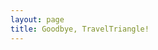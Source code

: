 ```yaml
---
layout: page
title: Goodbye, TravelTriangle!
---
```


<link href="https://fonts.googleapis.com/css?family=Caveat" rel="stylesheet">

<style type="text/css">
  #messageContainer {
    font-family: 'Caveat';
    font-size: 1.7rem;
  }
  /* code for animated blinking cursor */
  .typed-cursor{
      opacity: 1;
      font-weight: 100;
      font-size: 1.6rem;
      -webkit-animation: blink 0.7s infinite;
      -moz-animation: blink 0.7s infinite;
      -ms-animation: blink 0.7s infinite;
      -o-animation: blink 0.7s infinite;
      animation: blink 0.7s infinite;
  }
  @-keyframes blink{
      0% { opacity:1; }
      50% { opacity:0; }
      100% { opacity:1; }
  }
  @-webkit-keyframes blink{
      0% { opacity:1; }
      50% { opacity:0; }
      100% { opacity:1; }
  }
  @-moz-keyframes blink{
      0% { opacity:1; }
      50% { opacity:0; }
      100% { opacity:1; }
  }
  @-ms-keyframes blink{
      0% { opacity:1; }
      50% { opacity:0; }
      100% { opacity:1; }
  }
  @-o-keyframes blink{
      0% { opacity:1; }
      50% { opacity:0; }
      100% { opacity:1; }
  }
</style>


<div id="divId">
  <span id="messageContainer" style="white-space:pre;"></span>
</div>

<script src="{{ site.baseurl }}/assets/js/jquery.min.js"></script>
<script src="{{ site.baseurl }}/assets/js/typed.js" ></script>
<script>
  $(function(){


      var message= "^2000Dear Triangulars," +

      "\n\n^1000After 2.2 years of ^500exciting and ^500memorable stint with TravelTriangle, \n^1000today I am saying goodbye to pursue other career opportunities." +

      "\n\n^1000I have enjoyed working for this company and I appreciate having had\nthis wonderful opportunity to work with ^500you all." +

      "\n\n^1000During this time, ^500you all have provided me support, and through your \n^1000encouragement, I have been able to excel at the work offered to me." +

      "\n\n^1000With many of you, I have shared a unique ^500camaraderie ^500which I hope \nwill continue in the years to come ^500even though I shall not be here \nwith the company." +

      "\n\n^1000I look forward to this new position that brings forth new challenges\nand adds more diverse experience to my career." +

      "\n\n^1000I do wish you and the company every success in all future endeavors." +

      "\n\n^1000Do stay in touch, with any means you would like below:" +

      "\n\n^500<span style='color:#ec1c24'>Cell</span> : <a href='tel:+919971641265'>+91 9971641265</a>" +
      "\n^500<span style='color:#0078d7'>Email</span> : <a href='mailto:manvendrask@live.com'>manvendrask@live.com</a>"+
      "\n^500<span style='color:#55acee'>Twitter</span> : <a target='_blank' href='https://twitter.com/Manvendra_SK'>Manvendra_SK</a>"+
      "\n^500<span style='color:#4867aa'>Facebook</span> : <a target='_blank' href='https://www.facebook.com/ManvendraSK'>ManvendraSK</a>"+
      "\n^500<span style='color:#00aff0'>Skype</span> : manvendrask"+
      "\n^500<span style='color:#005a9c'>Web</span> : <a target='_blank' href='http://www.manvendrask.com'>http://www.manvendrask.com</a>"+


      "\n\n\n^1000Your friend," +
      "\n^1000Manvendra ^500Singh^200.^200.^200. ^1000:^300-^300)^500\n^500\n";

      if ($("body").width() === 375) { 
        message = "^2000Dear Sapientians," +

        "\n\n^1000After 1.1 year of ^500exciting and \n^500memorable stint with Sapient Corporation, \n^1000today I am saying goodbye to \npursue other career opportunities." +

        "\n\n^1000I have enjoyed working for this \ncompany and I appreciate having had \nthis wonderful opportunity to work \nwith ^500you all." +

        "\n\n^1000During this time, ^500you all have \nprovided me support, and through your \n^1000encouragement, I have been able to \nexcel at the work offered to me." +

        "\n\n^1000With many of you, I have \nshared a unique ^500camaraderie ^500which I \nhope will continue in the years to \ncome ^500even though I shall not \nbe here with the company." +

        "\n\n^1000I look forward to this new position \nthat brings forth new challenges and \nadds more diverse experience to my \ncareer." +

        "\n\n^1000I do wish you and the company \nevery success in all future endeavors." +

        "\n\n^1000Do stay in touch, with any means \nyou would like below:" +

        "\n\n^500<span style='color:#ec1c24'>Cell</span> : <a href='tel:+919971641265'>+91 9971641265</a>" +
        "\n^500<span style='color:#0078d7'>Email</span> : <a href='mailto:manvendrask@live.com'>manvendrask@live.com</a>"+
        "\n^500<span style='color:#55acee'>Twitter</span> : <a target='_blank' href='https://twitter.com/Manvendra_SK'>Manvendra_SK</a>"+
        "\n^500<span style='color:#4867aa'>Facebook</span> : <a target='_blank' href='https://www.facebook.com/ManvendraSK'>ManvendraSK</a>"+
        "\n^500<span style='color:#00aff0'>Skype</span> : manvendrask"+
        "\n^500<span style='color:#005a9c'>Web</span> : <a target='_blank' href='http://www.manvendrask.com'>http://www.manvendrask.com</a>"+


        "\n\n\n^1000Your friend," +
        "\n^1000Manvendra ^500Singh^200.^200.^200. ^1000:^300-^300)^500\n^500\n";
      }

      $("#messageContainer").typed({
          strings: [message],
          contentType: 'html',
          typeSpeed: 20,
          callback: function() {
              clearInterval(timerID);
          },

      });

      var timerID = setInterval(function() {
          var scrollEnd = $(document).height() - $("#divId").height();
          window.scrollBy(0, scrollEnd);
      }, 10);


  });
</script>
